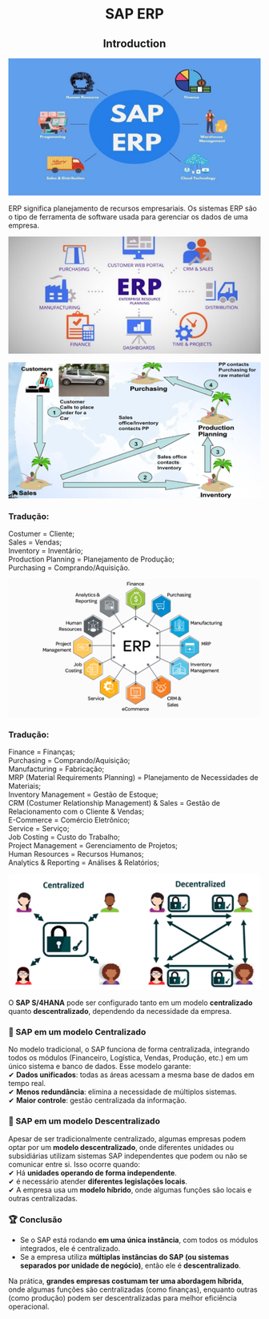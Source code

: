 <h1 align="center" style="font-weight: bold;">SAP ERP</h1>
<h2 align="center" style="font-weight: bold;">Introduction</h2>

![img.png](img.png)

ERP significa planejamento de recursos empresariais. Os sistemas ERP são o tipo de ferramenta de software usada para gerenciar os dados de uma empresa.

![img_1.png](img_1.png)

![img_2.png](img_2.png)

### Tradução:

Costumer = Cliente; <br>
Sales = Vendas; <br>
Inventory = Inventário; <br>
Production Planning = Planejamento de Produção; <br>
Purchasing = Comprando/Aquisição.

![img_3.png](img_3.png)

### Tradução:

Finance = Finanças; <br>
Purchasing = Comprando/Aquisição; <br>
Manufacturing = Fabricação; <br>
MRP (Material Requirements Planning) = Planejamento de Necessidades de Materiais; <br>
Inventory Management = Gestão de Estoque; <br>
CRM (Costumer Relationship Management) & Sales = Gestão de Relacionamento com o Cliente & Vendas; <br>
E-Commerce = Comércio Eletrônico; <br>
Service = Serviço; <br>
Job Costing = Custo do Trabalho; <br>
Project Management = Gerenciamento de Projetos; <br>
Human Resources = Recursos Humanos; <br>
Analytics & Reporting = Análises & Relatórios;

![img_4.png](img_4.png)

O **SAP S/4HANA** pode ser configurado tanto em um modelo **centralizado** quanto **descentralizado**, dependendo da necessidade da empresa.

### 🔹 SAP em um modelo Centralizado
No modelo tradicional, o SAP funciona de forma centralizada, integrando todos os módulos (Financeiro, Logística, Vendas, Produção, etc.) em um único sistema e banco de dados. Esse modelo garante: <br>
✔ **Dados unificados**: todas as áreas acessam a mesma base de dados em tempo real. <br>
✔ **Menos redundância**: elimina a necessidade de múltiplos sistemas. <br>
✔ **Maior controle**: gestão centralizada da informação. <br>

### 🔹 SAP em um modelo Descentralizado
Apesar de ser tradicionalmente centralizado, algumas empresas podem optar por um **modelo descentralizado**, onde diferentes unidades ou subsidiárias utilizam sistemas SAP independentes que podem ou não se comunicar entre si. Isso ocorre quando: <br>
✔ Há **unidades operando de forma independente**. <br>
✔ é necessário atender **diferentes legislações locais**. <br>
✔ A empresa usa um **modelo híbrido**, onde algumas funções são locais e outras centralizadas. <br>

### 🏆 Conclusão
* Se o SAP está rodando **em uma única instância**, com todos os módulos integrados, ele é centralizado. <br>
* Se a empresa utiliza **múltiplas instâncias do SAP (ou sistemas separados por unidade de negócio)**, então ele é **descentralizado**. <br>

Na prática, **grandes empresas costumam ter uma abordagem híbrida**, onde algumas funções são centralizadas (como finanças), enquanto outras (como produção) podem ser descentralizadas para melhor eficiência operacional.










